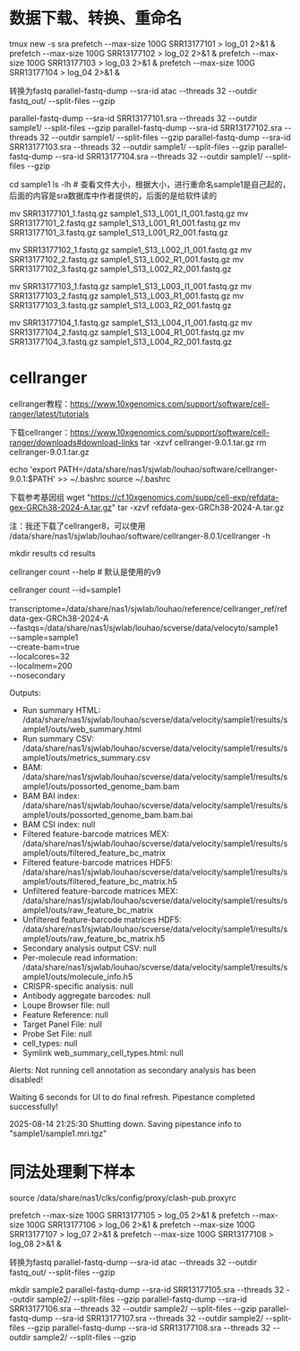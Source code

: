 # 数据下载、转换、重命名
tmux new -s sra
prefetch --max-size 100G SRR13177101 > log_01 2>&1 &
prefetch --max-size 100G SRR13177102 > log_02 2>&1 &
prefetch --max-size 100G SRR13177103 > log_03 2>&1 &
prefetch --max-size 100G SRR13177104 > log_04 2>&1 &



转换为fastq
parallel-fastq-dump --sra-id atac --threads 32  --outdir fastq_out/ --split-files --gzip

parallel-fastq-dump --sra-id SRR13177101.sra --threads 32  --outdir sample1/ --split-files --gzip
parallel-fastq-dump --sra-id SRR13177102.sra --threads 32  --outdir sample1/ --split-files --gzip
parallel-fastq-dump --sra-id SRR13177103.sra --threads 32  --outdir sample1/ --split-files --gzip
parallel-fastq-dump --sra-id SRR13177104.sra --threads 32  --outdir sample1/ --split-files --gzip

cd sample1
ls -lh  # 查看文件大小，根据大小，进行重命名sample1是自己起的，后面的内容是sra数据库中作者提供的，后面的是给软件读的

mv SRR13177101_1.fastq.gz sample1_S13_L001_I1_001.fastq.gz
mv SRR13177101_2.fastq.gz sample1_S13_L001_R1_001.fastq.gz
mv SRR13177101_3.fastq.gz sample1_S13_L001_R2_001.fastq.gz

mv SRR13177102_1.fastq.gz sample1_S13_L002_I1_001.fastq.gz
mv SRR13177102_2.fastq.gz sample1_S13_L002_R1_001.fastq.gz
mv SRR13177102_3.fastq.gz sample1_S13_L002_R2_001.fastq.gz

mv SRR13177103_1.fastq.gz sample1_S13_L003_I1_001.fastq.gz
mv SRR13177103_2.fastq.gz sample1_S13_L003_R1_001.fastq.gz
mv SRR13177103_3.fastq.gz sample1_S13_L003_R2_001.fastq.gz

mv SRR13177104_1.fastq.gz sample1_S13_L004_I1_001.fastq.gz
mv SRR13177104_2.fastq.gz sample1_S13_L004_R1_001.fastq.gz
mv SRR13177104_3.fastq.gz sample1_S13_L004_R2_001.fastq.gz

# cellranger

cellranger教程：https://www.10xgenomics.com/support/software/cell-ranger/latest/tutorials

下载cellranger：https://www.10xgenomics.com/support/software/cell-ranger/downloads#download-links
tar -xzvf cellranger-9.0.1.tar.gz
rm cellranger-9.0.1.tar.gz

echo 'export PATH=/data/share/nas1/sjwlab/louhao/software/cellranger-9.0.1:$PATH' >> ~/.bashrc
source ~/.bashrc 

下载参考基因组
wget "https://cf.10xgenomics.com/supp/cell-exp/refdata-gex-GRCh38-2024-A.tar.gz"
tar -xzvf refdata-gex-GRCh38-2024-A.tar.gz

注：我还下载了cellranger8，可以使用
/data/share/nas1/sjwlab/louhao/software/cellranger-8.0.1/cellranger -h


mkdir results
cd results

cellranger count --help # 默认是使用的v9

cellranger count --id=sample1 \
                   --transcriptome=/data/share/nas1/sjwlab/louhao/reference/cellranger_ref/refdata-gex-GRCh38-2024-A \
                   --fastqs=/data/share/nas1/sjwlab/louhao/scverse/data/velocyto/sample1 \
                   --sample=sample1 \
                   --create-bam=true \
                   --localcores=32 \
                   --localmem=200 \
                   --nosecondary



Outputs:
- Run summary HTML:                         /data/share/nas1/sjwlab/louhao/scverse/data/velocity/sample1/results/sample1/outs/web_summary.html
- Run summary CSV:                          /data/share/nas1/sjwlab/louhao/scverse/data/velocity/sample1/results/sample1/outs/metrics_summary.csv
- BAM:                                      /data/share/nas1/sjwlab/louhao/scverse/data/velocity/sample1/results/sample1/outs/possorted_genome_bam.bam
- BAM BAI index:                            /data/share/nas1/sjwlab/louhao/scverse/data/velocity/sample1/results/sample1/outs/possorted_genome_bam.bam.bai
- BAM CSI index:                            null
- Filtered feature-barcode matrices MEX:    /data/share/nas1/sjwlab/louhao/scverse/data/velocity/sample1/results/sample1/outs/filtered_feature_bc_matrix
- Filtered feature-barcode matrices HDF5:   /data/share/nas1/sjwlab/louhao/scverse/data/velocity/sample1/results/sample1/outs/filtered_feature_bc_matrix.h5
- Unfiltered feature-barcode matrices MEX:  /data/share/nas1/sjwlab/louhao/scverse/data/velocity/sample1/results/sample1/outs/raw_feature_bc_matrix
- Unfiltered feature-barcode matrices HDF5: /data/share/nas1/sjwlab/louhao/scverse/data/velocity/sample1/results/sample1/outs/raw_feature_bc_matrix.h5
- Secondary analysis output CSV:            null
- Per-molecule read information:            /data/share/nas1/sjwlab/louhao/scverse/data/velocity/sample1/results/sample1/outs/molecule_info.h5
- CRISPR-specific analysis:                 null
- Antibody aggregate barcodes:              null
- Loupe Browser file:                       null
- Feature Reference:                        null
- Target Panel File:                        null
- Probe Set File:                           null
- cell_types:                               null
- Symlink web_summary_cell_types.html:      null

Alerts:
Not running cell annotation as secondary analysis has been disabled!

Waiting 6 seconds for UI to do final refresh.
Pipestance completed successfully!

2025-08-14 21:25:30 Shutting down.
Saving pipestance info to "sample1/sample1.mri.tgz"

# 同法处理剩下样本

source /data/share/nas1/clks/config/proxy/clash-pub.proxyrc

prefetch --max-size 100G SRR13177105 > log_05 2>&1 &
prefetch --max-size 100G SRR13177106 > log_06 2>&1 &
prefetch --max-size 100G SRR13177107 > log_07 2>&1 &
prefetch --max-size 100G SRR13177108 > log_08 2>&1 &

转换为fastq
parallel-fastq-dump --sra-id atac --threads 32  --outdir fastq_out/ --split-files --gzip

mkdir sample2
parallel-fastq-dump --sra-id SRR13177105.sra --threads 32  --outdir sample2/ --split-files --gzip
parallel-fastq-dump --sra-id SRR13177106.sra --threads 32  --outdir sample2/ --split-files --gzip
parallel-fastq-dump --sra-id SRR13177107.sra --threads 32  --outdir sample2/ --split-files --gzip
parallel-fastq-dump --sra-id SRR13177108.sra --threads 32  --outdir sample2/ --split-files --gzip